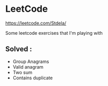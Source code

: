 # LeetCode
https://leetcode.com/Stdela/

Some leetcode exercises that I'm playing with

## Solved :
-   Group Anagrams
-   Valid anagram
-   Two sum
-   Contains duplicate  
